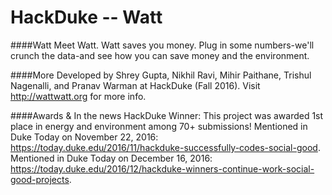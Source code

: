 HackDuke -- Watt
============
####Watt
Meet Watt. Watt saves you money. Plug in some numbers-we'll crunch the data-and see how you can save money and the environment.

####More
Developed by Shrey Gupta, Nikhil Ravi, Mihir Paithane, Trishul Nagenalli, and Pranav Warman at HackDuke (Fall 2016). Visit http://wattwatt.org for more info.

####Awards & In the news
HackDuke Winner: This project was awarded 1st place in energy and environment among 70+ submissions!
Mentioned in Duke Today on November 22, 2016: https://today.duke.edu/2016/11/hackduke-successfully-codes-social-good.
Mentioned in Duke Today on December 16, 2016: https://today.duke.edu/2016/12/hackduke-winners-continue-work-social-good-projects.
